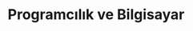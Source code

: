 ---
layout: posts_by_category
categories: programcılık
title: Programcılık ve Bilgisayar
permalink: /category/programcilik
---